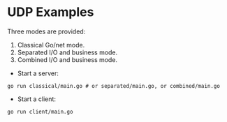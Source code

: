 # UDP Examples

Three modes are provided:

1. Classical Go/net mode.
2. Separated I/O and business mode.
3. Combined I/O and business mode.

* Start a server:

```shell
go run classical/main.go # or separated/main.go, or combined/main.go
```

* Start a client:

```shell
go run client/main.go 
```
